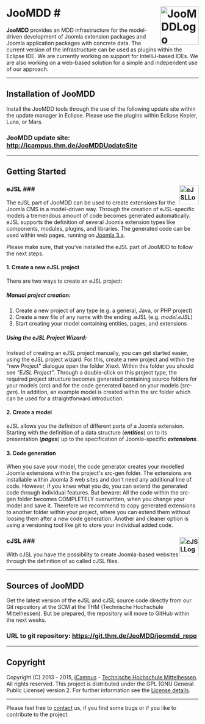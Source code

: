 # JooMDD <img src="http://icampus.thm.de/images/JooMDD_Logo_transp.png" alt="JooMDDLogo" height="100" style="max-width:100%;float:right;">#

**JooMDD** provides an MDD infrastructure for the model-driven development of Joomla extension packages and Joomla application packages with concrete data. 
The current version of the infrastructure can be used as plugins within the Eclipse IDE. We are currently working on support for IntelliJ-based IDEs. We are also working on a web-based solution for a simple and independent use of our approach.

***
## Installation of JooMDD ##
Install the JooMDD tools through the use of the following update site within the update manager in Eclipse. Please use the plugins within Eclipse Kepler, Luna, or Mars.

### JooMDD update site: <http://icampus.thm.de/JooMDDUpdateSite> ###
***
## Getting Started ##
### eJSL <img src="http://icampus.thm.de/images/eJSL_Logo_trans.png" alt="eJSLLogo" height="50" style="max-width:100%;float:right;">###
The eJSL part of JooMDD can be used to create extensions for the Joomla CMS in a model-driven way. Through the creation of eJSL-specific models a tremendous amount of code becomes generated automatically. eJSL supports the definition of several Joomla extension types like components, modules, plugins, and libraries. The generated code can be used within web pages, running on [Joomla 3.x](https://www.joomla.org/3). 

Please make sure, that you've installed the eJSL part of JooMDD to follow the next steps.
#### 1. Create a new eJSL project ####
There are two ways to create an eJSL project:

##### Manual project creation: #####
1. Create a new project of any type (e.g. a general, Java, or PHP project)
2. Create a new file of any name with the ending .eJSL (e.g. *model.eJSL*)
3. Start creating your model containing entities, pages, and extensions

##### Using the eJSL Project Wizard: #####
Instead of creating an eJSL project manually, you can get started easier, using the eJSL project wizard. For this, create a new project and within the "new Project" dialogue open the folder Xtext. Within this folder you should see *"EJSL Project"*. Through a double-click on this project type, the required project structure becomes generated containing source folders for your models (*src*) and for the code generated based on your models (*src-gen*). In addition, an example model is created within the src folder which can be used for a straightforward introduction.

#### 2. Create a model ####
eJSL allows you the definition of different parts of a Joomla extension. Starting with the definition of a data structure (***entities***) on to its presentation (***pages***) up to the specification of Joomla-specific ***extensions***.

#### 3. Code generation ####
When you save your model, the code generator creates your modelled Joomla extensions within the project's src-gen folder. The extensions are installable within Joomla 3 web sites and don't need any additional line of code. However, if you knwo what you do, you can extend the generated code through individual features. But beware: All the code within the src-gen folder becomes COMPLETELY overwritten, when you change your model and save it. Therefore we recommend to copy generated extensions to another folder within your project, where you can extend them without loosing them after a new code generation. Another and cleaner option is using a versioning tool like git to store your individual added code.

### cJSL <img src="http://icampus.thm.de/images/cJSL_Logo_trans.png" alt="cJSLLogo" height="50" style="max-width:100%;float:right;">###
With cJSL you have the possibility to create Joomla-based websites through the definition of so called cJSL files.
***
## Sources of JooMDD ##
Get the latest version of the eJSL and cJSL source code directly from our Git repository at the SCM at the THM (Technische Hochschule Mittelhessen). But be prepared, the repository will move to GitHub within the next weeks.

### URL to git repository: <https://git.thm.de/JooMDD/joomdd_repo> ###
***
## Copyright ##
Copyright (C) 2013 - 2015, [iCampus](http://icampus.thm.de) - [Technische Hochschule Mittelhessen](http://www.thm.de). All rights reserved.
This project is distributed under the GPL (GNU General Public License) version 2. For further information see the [License details](https://git.thm.de/JooMDD/joomdd_repo/blob/master/LICENSE).

***
Please feel free to [contact](icampu@lists.thm.de) us, if you find some bugs or if you like to contribute to the project.
